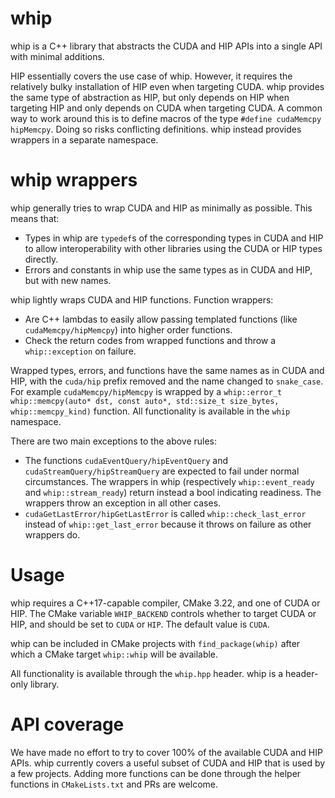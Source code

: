 # whip

whip is a C++ library that abstracts the CUDA and HIP APIs into a single API
with minimal additions.

HIP essentially covers the use case of whip. However, it requires the relatively
bulky installation of HIP even when targeting CUDA. whip provides the same type
of abstraction as HIP, but only depends on HIP when targeting HIP and only
depends on CUDA when targeting CUDA. A common way to work around this is to
define macros of the type `#define cudaMemcpy hipMemcpy`. Doing so risks
conflicting definitions. whip instead provides wrappers in a separate namespace.

# whip wrappers

whip generally tries to wrap CUDA and HIP as minimally as possible. This means
that:

- Types in whip are `typedef`s of the corresponding types in CUDA and HIP to
  allow interoperability with other libraries using the CUDA or HIP types
  directly.
- Errors and constants in whip use the same types as in CUDA and HIP, but with
  new names.

whip lightly wraps CUDA and HIP functions. Function wrappers:

- Are C++ lambdas to easily allow passing templated functions (like
  `cudaMemcpy/hipMemcpy`) into higher order functions.
- Check the return codes from wrapped functions and throw a `whip::exception` on
  failure.

Wrapped types, errors, and functions have the same names as in CUDA and HIP,
with the `cuda/hip` prefix removed and the name changed to `snake_case`. For
example `cudaMemcpy/hipMemcpy` is wrapped by a `whip::error_t whip::memcpy(auto*
dst, const auto*, std::size_t size_bytes, whip::memcpy_kind)` function. All
functionality is available in the `whip` namespace.

There are two main exceptions to the above rules:

- The functions `cudaEventQuery/hipEventQuery` and
  `cudaStreamQuery/hipStreamQuery` are expected to fail under normal
  circumstances. The wrappers in whip (respectively `whip::event_ready` and
  `whip::stream_ready`) return instead a bool indicating readiness.  The
  wrappers throw an exception in all other cases.
- `cudaGetLastError/hipGetLastError` is called `whip::check_last_error` instead
  of `whip::get_last_error` because it throws on failure as other wrappers do.
  
# Usage

whip requires a C++17-capable compiler, CMake 3.22, and one of CUDA or HIP. The
CMake variable `WHIP_BACKEND` controls whether to target CUDA or HIP, and should
be set to `CUDA` or `HIP`.  The default value is `CUDA`.

whip can be included in CMake projects with `find_package(whip)` after which a
CMake target `whip::whip` will be available.

All functionality is available through the `whip.hpp` header. whip is a
header-only library.

# API coverage

We have made no effort to try to cover 100% of the available CUDA and HIP APIs.
whip currently covers a useful subset of CUDA and HIP that is used by a few
projects. Adding more functions can be done through the helper functions in
`CMakeLists.txt` and PRs are welcome.
